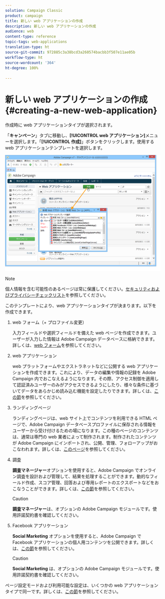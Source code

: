```yaml
---
solution: Campaign Classic
product: campaign
title: 新しい web アプリケーションの作成
description: 新しい web アプリケーションの作成
audience: web
content-type: reference
topic-tags: web-applications
translation-type: ht
source-git-commit: 972885c3a38bcd3a260574bacbb3f507e11ae05b
workflow-type: ht
source-wordcount: '364'
ht-degree: 100%

---
```



# 新しい web アプリケーションの作成{#creating-a-new-web-application}

作成時に web アプリケーションタイプが選択されます。

「**キャンペーン**」タブに移動し、**[!UICONTROL web アプリケーション]**&#x200B;メニューを選択します。「**[!UICONTROL 作成]**」ボタンをクリックします。使用する web アプリケーションテンプレートを選択します。

![](assets/webapp_create_from_campaign.png)

>[!NOTE]
>
>個人情報を含む可能性のあるページは常に保護してください。[セキュリティおよびプライバシーチェックリスト](https://helpx.adobe.com/jp/campaign/kb/acc-security.html#privacy)を参照してください。

このテンプレートにより、web アプリケーションタイプが決まります。以下を作成できます。

1. web フォーム（+ プロファイル変更）

   入力フィールドや選択フィールドを備えた web ページを作成できます。ユーザーが入力した情報は Adobe Campaign データベースに格納できます。詳しくは、[web フォーム](../../web/using/about-web-forms.md)を参照してください。

1. web アプリケーション

   web プラットフォームやエクストラネットなどに公開する web アプリケーションを作成できます。これにより、データの編集や情報の記録を Adobe Campaign 内でおこなえるようになります。その際、アクセス制御を適用して認証済みユーザーのみがアクセスできるようにしたり、様々な条件に基づいてデータをあらかじめ読み込む機能を設定したりできます。詳しくは、[この節](../../web/using/about-web-applications.md)を参照してください。

1. ランディングページ

   ランディングページは、web サイト上でコンテンツを利用できる HTML ページで、Adobe Campaign データベースプロファイルに保存される情報をユーザーから受け付けるための場になります。この種のページのコンテンツは、通常は専門の web 業者によって制作されます。制作されたコンテンツが Adobe Campaign にインポートされ、公開、管理、フォローアップがおこなわれます。詳しくは、[このページ](../../web/using/creating-a-landing-page.md)を参照してください。

1. 調査

   **調査マネージャー**&#x200B;オプションを使用すると、Adobe Campaign でオンライン調査を設計および管理して、結果を処理することができます。動的なフィールド作成、スコア管理、回答および専用レポートのエクスポートなどをおこなうことができます。詳しくは、[この節](../../web/using/about-surveys.md)を参照してください。

   >[!CAUTION]
   >
   >**調査マネージャー**&#x200B;は、オプションの Adobe Campaign モジュールです。使用許諾契約書を確認してください。

1. Facebook アプリケーション

   **Social Marketing** オプションを使用すると、Adobe Campaign で Facebook アプリケーションの個人用コンテンツを公開できます。詳しくは、[この節](../../social/using/about-social-marketing.md)を参照してください。

   >[!CAUTION]
   >
   >**Social Marketing** は、オプションの Adobe Campaign モジュールです。使用許諾契約書を確認してください。

ページ設定モードおよび利用可能な設定は、いくつかの web アプリケーションタイプで同一です。詳しくは、[この節](../../web/using/about-web-forms.md)を参照してください。
